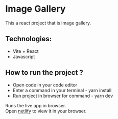 # Image Gallery

This a react project that is image gallery.

## Technologies:

- Vite + React
- Javascript

## How to run the project ?

- Open code in your code editor
- Enter a command in your terminal - yarn install
- Run project in browser for command - yarn dev

Runs the live app in browser.\
Open [netlify](https://65578fc51e274d43dcf92d78--brilliant-nougat-b3f225.netlify.app/) to view it in your browser.
